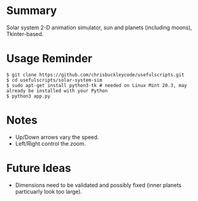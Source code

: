 # Summary

Solar system 2-D animation simulator, sun and planets (including moons), Tkinter-based.

# Usage Reminder

```shell
$ git clone https://github.com/chrisbuckleycode/usefulscripts.git
$ cd usefulscripts/solar-system-sim
$ sudo apt-get install python3-tk # needed on Linux Mint 20.3, may already be installed with your Python
$ python3 app.py
```

# Notes
- Up/Down arrows vary the speed.
- Left/Right control the zoom.

# Future Ideas
- Dimensions need to be validated and possibly fixed (inner planets particuarly look too large).
